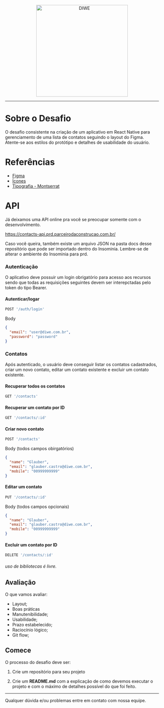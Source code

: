 <p align="center">
  <a href="https://diwe.com.br/" >
      <img src="https://media-exp1.licdn.com/dms/image/C4D0BAQEiCVXospgLAg/company-logo_200_200/0/1536596871797?e=1649894400&v=beta&t=b4Uup-NGAXg7tu594aODvYIzTRmCjq-yxVrII5aIRJU" alt="DIWE" width="300px"/>
  </a>
</p>

___


# Sobre o Desafio
O desafio consistente na criação de um aplicativo em React Native para gerenciamento de uma lista de contatos seguindo o layout do Figma. Atente-se aos estilos do protótipo e detalhes de usabilidade do usuário.

# Referências
- [Figma](https://www.figma.com/file/MlDF7BP1BgodRv0BO4EQ4C/Desafio?node-id=804%3A29)
- [Ícones](https://feathericons.com/)
- [Tipografia - Montserrat](https://fonts.google.com/specimen/Montserrat?query=mont)

# API
Já deixamos uma API online pra você se preocupar somente com o desenvolvimento.

https://contacts-api.prd.parceirodaconstrucao.com.br/

Caso você queira, também existe um arquivo JSON na pasta docs desse repositório que pode ser importado dentro do Insominia. Lembre-se de alterar o ambiente do Insominia para prd.

### Autenticação
O aplicativo deve possuir um login obrigatório para acesso aos recursos sendo que todas as requisições seguintes devem ser interepctadas pelo token do tipo Bearer.

#### Autenticar/logar
```javascript
POST '/auth/login'
```

Body
```json
{
  "email": "user@diwe.com.br",
  "password": "password"
}
```

### Contatos
Após autenticado, o usuário deve conseguir listar os contatos cadastrados, criar um novo contato, editar um contato existente e excluir um contato existente.


#### Recuperar todos os contatos
```javascript
GET '/contacts'
```

#### Recuperar um contato por ID
```javascript
GET '/contacts/:id'
```

#### Criar novo contato
```javascript
POST '/contacts'
```
Body (todos campos obirgatórios)
```json
{
  "name": "Glauber",
  "email": "glauber.castro@diwe.com.br",
  "mobile": "00999999999"
}
```

#### Editar um contato
```javascript
PUT '/contacts/:id'
```
Body (todos campos opcionais)
```json
{
  "name": "Glauber",
  "email": "glauber.castro@diwe.com.br",
  "mobile": "00999999999"
}
```

#### Excluir um contato por ID
```javascript
DELETE '/contacts/:id'
```
 
###### uso de bibliotecas é livre.
  

## Avaliação

O que vamos avaliar:

- Layout;
- Boas práticas
- Manutenibilidade;
- Usabilidade;
- Prazo estabelecido;
- Raciocínio lógico;
- Git flow; 

## Comece

O processo do desafio deve ser:

1. Crie um repositório para seu projeto

2. Crie um **README.md** com a explicação de como devemos executar o projeto e com o máximo de detalhes possível do que foi feito.
___


Qualquer dúvida e/ou problemas entre em contato com nossa equipe.